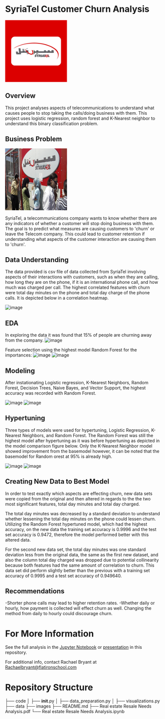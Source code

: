 # SyriaTel Customer Churn Analysis
<img src="images/syriaTellogo.jpg" alt="House" width=200 height=200 />

## Overview
This project analyses aspects of telecommunications to understand what causes people to stop taking the calls/doing business with them. This project uses logistic regression, random forest and K-Nearest neighbor to understand this binary classification problem.

## Business Problem
<img src="images/syriaTel.jpg" alt="House" width=200 height=200 />


SyriaTel, a telecommunications company wants to know whether there are any indicators of whether a customer will stop doing business with them. The goal is to predict what measures are causing customers to 'churn' or leave the Telecom company. This could lead to customer retention if understanding what aspects of the customer interaction are causing them to 'churn'.



## Data Understanding
The data provided is csv file of data collected from SyriaTel involving aspects of their interactions with customers, such as when they are calling, how long they are on the phone, if it is an international phone call, and how much was charged per call. 
The highest correlated features with churn were total day minutes on the phone and total day charge of the phone calls. It is depicted below in a correlation heatmap. 

![image](https://user-images.githubusercontent.com/65221687/193645245-1e247b25-26b0-4849-9512-65dade565abd.png)

## EDA

In exploring the data it was found that 15% of people are churning away from the company.
![image](https://user-images.githubusercontent.com/65221687/194056262-8c758279-4a74-4ad2-9868-dea94194aa55.png)

Feature selection using the highest model Random Forest for the importances:
![image](https://user-images.githubusercontent.com/65221687/193648361-1fe0800c-966c-41b1-8e51-4b90d7b0cea7.png)
![image](https://user-images.githubusercontent.com/65221687/193648382-7fdd8f56-2a11-4e21-b50c-1bb4108c10bf.png)



## Modeling
After instationating Logistic regression, K-Nearest Neighbors, Random Forest, Decision Trees, Naive Bayes, and Vector Support, the highest accuracy was recorded with Random Forest. 

![image](https://user-images.githubusercontent.com/65221687/193645480-797f3032-1957-4522-9931-a7be5f8c4d61.png)
![image](https://user-images.githubusercontent.com/65221687/194055082-d83a8d86-eb06-4770-a289-e9293b25a7c3.png)


## Hypertuning

Three types of models were used for hypertuning, Logistic Regression, K-Nearest Neighbors, and Random Forest. The Random Forest was still the highest model after hypertuning as it was before hypertuning as depicted in the model comparison figure below. Only the K-Nearest Neighbor model showed improvement from the basemodel however, it can be noted that the basemodel for Random orest at 95% is already high. 

![image](https://user-images.githubusercontent.com/65221687/194054088-ab77496a-3c4f-4735-8ddd-2e1646deb7d0.png)
![image](https://user-images.githubusercontent.com/65221687/194054665-93a790bc-48e5-4f9b-9a5e-dc851083d6e9.png)


## Creating New Data to Best Model
In order to test exactly which aspects are effecting churn, new data sets were copied from the original and then altered in regards to the the two most significant features, total day minutes and total day charged.

The total day minutes was decreased by a standard deviation to understand whether lessening the total day minutes on the phone could lessen churn. 
Utilizing the Random Forest hypertuned model, which had the highest accuracy, on the new data the training set accuracy is 0.9996 and the test set accuracy is 0.9472, therefore the model performed better with this altered data. 

For the second new data set, the total day minutes was one standard deviation less from the original data, the same as the first new dataset, and also the column total day charged was dropped due to potential collinearity because both features had the same amount of correlation to churn. This data set did perform slightly better than the previous with a training set accuracy of 0.9995 and a test set accuracy of 0.949640.


## Recommendations
-Shorter phone calls may lead to higher retention rates.
-Whether daily or hourly, how payment is collected will effect churn as well. Changing the method from daily to hourly could discourage churn.

# For More Information
See the full analysis in the [Jupyter Notebook](https://github.com/rabrya0072/Phase-Two-Project-Repository/blob/main/Real%20estate%20Resale%20Needs%20Analysis.ipynb) or [presentation](https://github.com/rabrya0072/Phase-Two-Project-Repository/blob/main/Phase%202%20Project%20presentation%20(1).pdf) in this repository.

For additional info, contact Rachael Bryant at Rachaelbryant@flatironschool.com
# Repository Structure
├── code
│   ├── __init__.py
│   ├── data_preparation.py
│   ├── visualizations.py
├── data
├── images
├── README.md
├── Real estate Resale Needs Analysis.pdf
└── Real estate Resale Needs Analysis.ipynb


